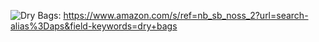 

![Dry Bags][logo1]: https://www.amazon.com/s/ref=nb_sb_noss_2?url=search-alias%3Daps&field-keywords=dry+bags

[logo1]: http://www.sportsmanswarehouse.com/img/products/original/sealline_baja_dry_bags_1139896_1.jpg